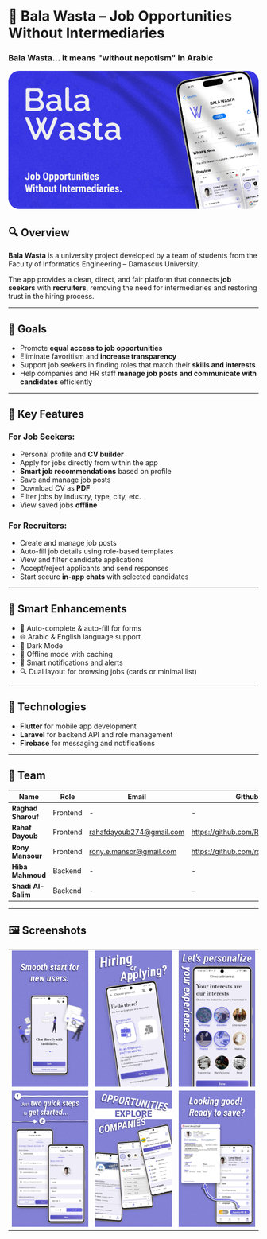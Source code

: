 # 📱 Bala Wasta – Job Opportunities Without Intermediaries
### Bala Wasta... it means "without nepotism" in Arabic
![Banner](images/i.png) 
## 🔍 Overview

**Bala Wasta** is a university project developed by a team of students from the Faculty of Informatics Engineering – Damascus University.  

The app provides a clean, direct, and fair platform that connects **job seekers** with **recruiters**, removing the need for intermediaries and restoring trust in the hiring process.

---

## 🎯 Goals

- Promote **equal access to job opportunities**
- Eliminate favoritism and **increase transparency**
- Support job seekers in finding roles that match their **skills and interests**
- Help companies and HR staff **manage job posts and communicate with candidates** efficiently

---

## 🌟 Key Features

### For Job Seekers:
- Personal profile and **CV builder**
- Apply for jobs directly from within the app
- **Smart job recommendations** based on profile
- Save and manage job posts
- Download CV as **PDF**
- Filter jobs by industry, type, city, etc.
- View saved jobs **offline**

### For Recruiters:
- Create and manage job posts
- Auto-fill job details using role-based templates
- View and filter candidate applications
- Accept/reject applicants and send responses
- Start secure **in-app chats** with selected candidates

---

## 🧠 Smart Enhancements

- 🔁 Auto-complete & auto-fill for forms
- 🌐 Arabic & English language support
- 🌙 Dark Mode
- 📶 Offline mode with caching
- 📢 Smart notifications and alerts
- 🔍 Dual layout for browsing jobs (cards or minimal list)

---

## 🧰 Technologies

- **Flutter** for mobile app development  
- **Laravel** for backend API and role management  
- **Firebase** for messaging and notifications  

---

## 👥 Team

| Name                | Role       | Email                | Github |
|---------------------|------------|-----------------------|-----|
| **Raghad Sharouf**    | Frontend   | -    |-|
| **Rahaf Dayoub**    | Frontend   | rahafdayoub274@gmail.com     |https://github.com/RahafDayoub4 |
| **Rony Mansour**     | Frontend   | rony.e.mansor@gmail.com      | https://github.com/rony22mansor|
| **Hiba Mahmoud**     | Backend    | -      |-|
| **Shadi Al-Salim**      | Backend    | -     |-|


---

## 🖼️ Screenshots

|   |   ||
| ---| ---| ---|
| ![](images/i_1.png) | ![](images/i_2.png) |![](images/i_3.png)|
  | ![](images/i_4.png) | ![](images/i_5.png)|![](images/i_6.png)|


